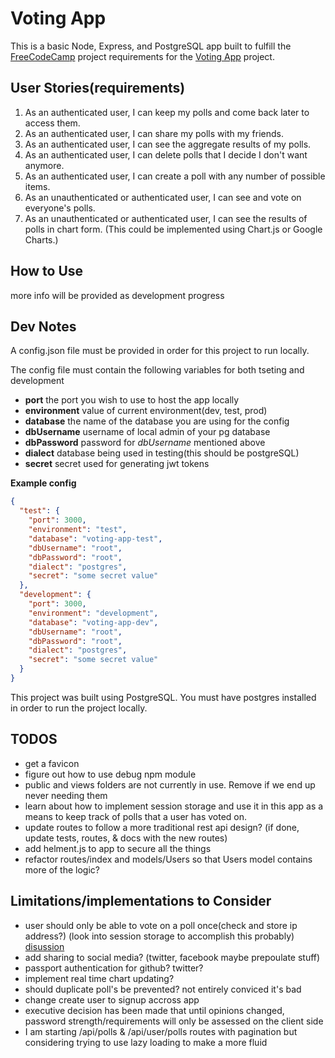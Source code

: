 # Voting App
This is a basic Node, Express, and PostgreSQL app built to fulfill the [FreeCodeCamp](https://www.freecodecamp.com) project requirements for the [Voting App](https://www.freecodecamp.com/challenges/build-a-voting-app) project.

## User Stories(requirements)
1. As an authenticated user, I can keep my polls and come back later to access them.
2. As an authenticated user, I can share my polls with my friends.
3. As an authenticated user, I can see the aggregate results of my polls.
4. As an authenticated user, I can delete polls that I decide I don't want anymore.
5. As an authenticated user, I can create a poll with any number of possible items.
6. As an unauthenticated or authenticated user, I can see and vote on everyone's polls.
7. As an unauthenticated or authenticated user, I can see the results of polls in chart form. (This could be implemented using Chart.js or Google Charts.)

## How to Use
more info will be provided as development progress

## Dev Notes
A config.json file must be provided in order for this project to run locally. 

The config file must contain the following variables for both tseting and development
* **port** the port you wish to use to host the app locally
* **environment** value of current environment(dev, test, prod)
* **database** the name of the database you are using for the config
* **dbUsername** username of local admin of your pg database
* **dbPassword** password for *dbUsername* mentioned above
* **dialect** database being used in testing(this should be postgreSQL)
* **secret** secret used for generating jwt tokens

**Example config**
```json
{
  "test": {
    "port": 3000,
    "environment": "test",
    "database": "voting-app-test",
    "dbUsername": "root",
    "dbPassword": "root",
    "dialect": "postgres",
    "secret": "some secret value"
  },
  "development": {
    "port": 3000,
    "environment": "development",
    "database": "voting-app-dev",
    "dbUsername": "root",
    "dbPassword": "root",
    "dialect": "postgres",
    "secret": "some secret value"
  }
}
```

This project was built using PostgreSQL. You must have postgres installed in order to run the project locally. 

## TODOS
* get a favicon
* figure out how to use debug npm module
* public and views folders are not currently in use. Remove if we end up never needing them
* learn about how to implement session storage and use it in this app as a means to keep track of polls that a user has voted on.
* update routes to follow a more traditional rest api design? (if done, update tests, routes, & docs with the new routes)
* add helment.js to app to secure all the things
* refactor routes/index and models/Users so that Users model contains more of the logic?

## Limitations/implementations to Consider
* user should only be able to vote on a poll once(check and store ip address?) (look into session storage to accomplish this probably) [disussion](https://forum.freecodecamp.org/t/voting-app-preventing-non-logged-in-users-from-voting-twice/35489/2)
* add sharing to social media? (twitter, facebook maybe prepoulate stuff)
* passport authentication for github? twitter? 
* implement real time chart updating?
* should duplicate poll's be prevented? not entirely conviced it's bad
* change create user to signup accross app
* executive decision has been made that until opinions changed, password strength/requirements will only be assessed on the client side
* I am starting /api/polls & /api/user/polls routes with pagination but considering trying to use lazy loading to make a more fluid